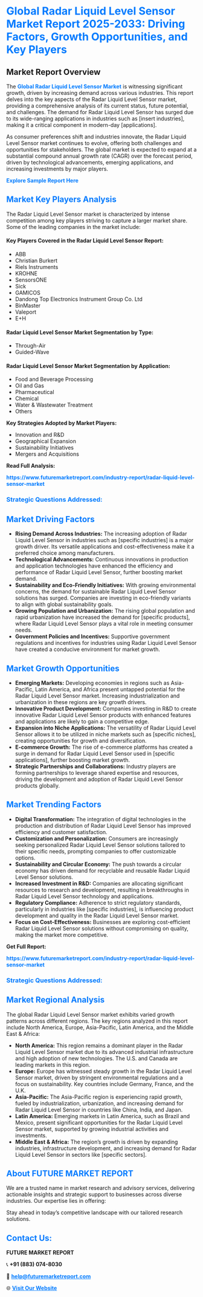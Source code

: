<h1 style="color: #007BFF;">Global Radar Liquid Level Sensor Market Report 2025-2033: Driving Factors, Growth Opportunities, and Key Players</h1>

<section id="overview">
<h2>Market Report Overview</h2>
<p>The <a href="https://www.futuremarketreport.com/industry-report/radar-liquid-level-sensor-market" style="color: #007BFF; text-decoration: none;"><strong>Global Radar Liquid Level Sensor Market</strong></a> is witnessing significant growth, driven by increasing demand across various industries. This report delves into the key aspects of the Radar Liquid Level Sensor market, providing a comprehensive analysis of its current status, future potential, and challenges. The demand for Radar Liquid Level Sensor has surged due to its wide-ranging applications in industries such as [insert industries], making it a critical component in modern-day [applications].</p>
<p>As consumer preferences shift and industries innovate, the Radar Liquid Level Sensor market continues to evolve, offering both challenges and opportunities for stakeholders. The global market is expected to expand at a substantial compound annual growth rate (CAGR) over the forecast period, driven by technological advancements, emerging applications, and increasing investments by major players.</p>
</section>

<section id="overview">
<p><a href="https://www.futuremarketreport.com/request-sample/reportId=76460" style="color: #007BFF; text-decoration: none;"><strong>Explore Sample Report Here</strong></a></p>
</section>

<section id="key-players">
<h2 style="color: #007BFF;">Market Key Players Analysis</h2>
<p>The Radar Liquid Level Sensor market is characterized by intense competition among key players striving to capture a larger market share. Some of the leading companies in the market include:</p>
<h4>Key Players Covered in the Radar Liquid Level Sensor Report:</h4>
<ul><li>ABB</li><li>Christian Burkert</li><li>Riels Instruments</li><li>KROHNE</li><li>SensorsONE</li><li>Sick</li><li>GAMICOS</li><li>Dandong Top Electronics Instrument Group Co. Ltd</li><li>BinMaster</li><li>Valeport</li><li>E+H</li></ul>
<h4>Radar Liquid Level Sensor Market Segmentation by Type:</h4>
<ul><li>Through-Air</li><li>Guided-Wave</li></ul>

<h4>Radar Liquid Level Sensor Market Segmentation by Application:</h4>
<ul><li>Food and Beverage Processing</li><li>Oil and Gas</li><li>Pharmaceutical</li><li>Chemical</li><li>Water &amp; Wastewater Treatment</li><li>Others</li></ul>
<p><strong>Key Strategies Adopted by Market Players:</strong></p>
<ul>
<li>Innovation and R&D</li>
<li>Geographical Expansion</li>
<li>Sustainability Initiatives</li>
<li>Mergers and Acquisitions</li>
</ul>
</section>

<section>
<p><strong>Read Full Analysis: </strong></p><a href="https://www.futuremarketreport.com/industry-report/radar-liquid-level-sensor-market" style="color: #007BFF; text-decoration: none;"><strong>https://www.futuremarketreport.com/industry-report/radar-liquid-level-sensor-market</strong></a>
<h3 style="color: #007BFF;">Strategic Questions Addressed:</h3>
</section>

<section id="driving-factors">
<h2 style="color: #007BFF;">Market Driving Factors</h2>
<ul>
<li><strong>Rising Demand Across Industries:</strong> The increasing adoption of Radar Liquid Level Sensor in industries such as [specific industries] is a major growth driver. Its versatile applications and cost-effectiveness make it a preferred choice among manufacturers.</li>
<li><strong>Technological Advancements:</strong> Continuous innovations in production and application technologies have enhanced the efficiency and performance of Radar Liquid Level Sensor, further boosting market demand.</li>
<li><strong>Sustainability and Eco-Friendly Initiatives:</strong> With growing environmental concerns, the demand for sustainable Radar Liquid Level Sensor solutions has surged. Companies are investing in eco-friendly variants to align with global sustainability goals.</li>
<li><strong>Growing Population and Urbanization:</strong> The rising global population and rapid urbanization have increased the demand for [specific products], where Radar Liquid Level Sensor plays a vital role in meeting consumer needs.</li>
<li><strong>Government Policies and Incentives:</strong> Supportive government regulations and incentives for industries using Radar Liquid Level Sensor have created a conducive environment for market growth.</li>
</ul>
</section>

<section id="growth-opportunities">
<h2 style="color: #007BFF;">Market Growth Opportunities</h2>
<ul>
<li><strong>Emerging Markets:</strong> Developing economies in regions such as Asia-Pacific, Latin America, and Africa present untapped potential for the Radar Liquid Level Sensor market. Increasing industrialization and urbanization in these regions are key growth drivers.</li>
<li><strong>Innovative Product Development:</strong> Companies investing in R&D to create innovative Radar Liquid Level Sensor products with enhanced features and applications are likely to gain a competitive edge.</li>
<li><strong>Expansion into Niche Applications:</strong> The versatility of Radar Liquid Level Sensor allows it to be utilized in niche markets such as [specific niches], creating opportunities for growth and diversification.</li>
<li><strong>E-commerce Growth:</strong> The rise of e-commerce platforms has created a surge in demand for Radar Liquid Level Sensor used in [specific applications], further boosting market growth.</li>
<li><strong>Strategic Partnerships and Collaborations:</strong> Industry players are forming partnerships to leverage shared expertise and resources, driving the development and adoption of Radar Liquid Level Sensor products globally.</li>
</ul>
</section>

<section id="trending-factors">
<h2 style="color: #007BFF;">Market Trending Factors</h2>
<ul>
<li><strong>Digital Transformation:</strong> The integration of digital technologies in the production and distribution of Radar Liquid Level Sensor has improved efficiency and customer satisfaction.</li>
<li><strong>Customization and Personalization:</strong> Consumers are increasingly seeking personalized Radar Liquid Level Sensor solutions tailored to their specific needs, prompting companies to offer customizable options.</li>
<li><strong>Sustainability and Circular Economy:</strong> The push towards a circular economy has driven demand for recyclable and reusable Radar Liquid Level Sensor solutions.</li>
<li><strong>Increased Investment in R&D:</strong> Companies are allocating significant resources to research and development, resulting in breakthroughs in Radar Liquid Level Sensor technology and applications.</li>
<li><strong>Regulatory Compliance:</strong> Adherence to strict regulatory standards, particularly in industries like [specific industries], is influencing product development and quality in the Radar Liquid Level Sensor market.</li>
<li><strong>Focus on Cost-Effectiveness:</strong> Businesses are exploring cost-efficient Radar Liquid Level Sensor solutions without compromising on quality, making the market more competitive.</li>
</ul>
</section>

<section>
<p><strong>Get Full Report: </strong></p><a href="https://www.futuremarketreport.com/industry-report/radar-liquid-level-sensor-market" style="color: #007BFF; text-decoration: none;"><strong>https://www.futuremarketreport.com/industry-report/radar-liquid-level-sensor-market</strong></a>
<h3 style="color: #007BFF;">Strategic Questions Addressed:</h3>
</section>


<section id="regional-analysis">
<h2 style="color: #007BFF;">Market Regional Analysis</h2>
<p>The global Radar Liquid Level Sensor market exhibits varied growth patterns across different regions. The key regions analyzed in this report include North America, Europe, Asia-Pacific, Latin America, and the Middle East & Africa:</p>
<ul>
<li><strong>North America:</strong> This region remains a dominant player in the Radar Liquid Level Sensor market due to its advanced industrial infrastructure and high adoption of new technologies. The U.S. and Canada are leading markets in this region.</li>
<li><strong>Europe:</strong> Europe has witnessed steady growth in the Radar Liquid Level Sensor market, driven by stringent environmental regulations and a focus on sustainability. Key countries include Germany, France, and the U.K.</li>
<li><strong>Asia-Pacific:</strong> The Asia-Pacific region is experiencing rapid growth, fueled by industrialization, urbanization, and increasing demand for Radar Liquid Level Sensor in countries like China, India, and Japan.</li>
<li><strong>Latin America:</strong> Emerging markets in Latin America, such as Brazil and Mexico, present significant opportunities for the Radar Liquid Level Sensor market, supported by growing industrial activities and investments.</li>
<li><strong>Middle East & Africa:</strong> The region’s growth is driven by expanding industries, infrastructure development, and increasing demand for Radar Liquid Level Sensor in sectors like [specific sectors].</li>
</ul>
</section>

<footer>
<h2 style="color: #007BFF;">About FUTURE MARKET REPORT</h2>
<p>We are a trusted name in market research and advisory services, delivering actionable insights and strategic support to businesses across diverse industries. Our expertise lies in offering:</p>

<p>Stay ahead in today’s competitive landscape with our tailored research solutions.</p>

<h2 style="color: #007BFF;">Contact Us:</h2>
<p><strong>FUTURE MARKET REPORT</strong></p>
<p>📞 <strong>+91 (883) 074-8030</strong></p>
<p>📧 <strong><a href="mailto:help@futuremarketreport.com" style="color: #007BFF;">help@futuremarketreport.com</a></strong></p>
<p>🌐 <strong><a href="https://www.futuremarketreport.com/" style="color: #007BFF;">Visit Our Website</a></strong></p>
</footer>